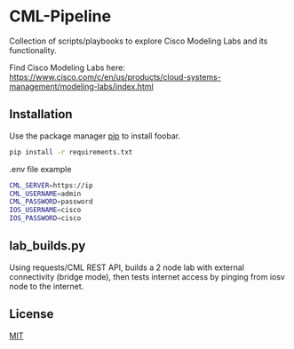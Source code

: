# CML-Pipeline

Collection of scripts/playbooks to explore Cisco Modeling Labs and its functionality.

Find Cisco Modeling Labs here: https://www.cisco.com/c/en/us/products/cloud-systems-management/modeling-labs/index.html

## Installation

Use the package manager [pip](https://pip.pypa.io/en/stable/) to install foobar.

```bash
pip install -r requirements.txt
```

.env file example

```bash
CML_SERVER=https://ip
CML_USERNAME=admin
CML_PASSWORD=password
IOS_USERNAME=cisco
IOS_PASSWORD=cisco
```

## lab_builds.py

Using requests/CML REST API, builds a 2 node lab with external connectivity (bridge mode), then tests internet access by pinging from iosv node to the internet.

## License

[MIT](https://choosealicense.com/licenses/mit/)
